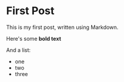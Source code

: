 # First Post

This is my first post, written using Markdown.

Here's some __bold text__

And a list:
* one 
* two
* three
